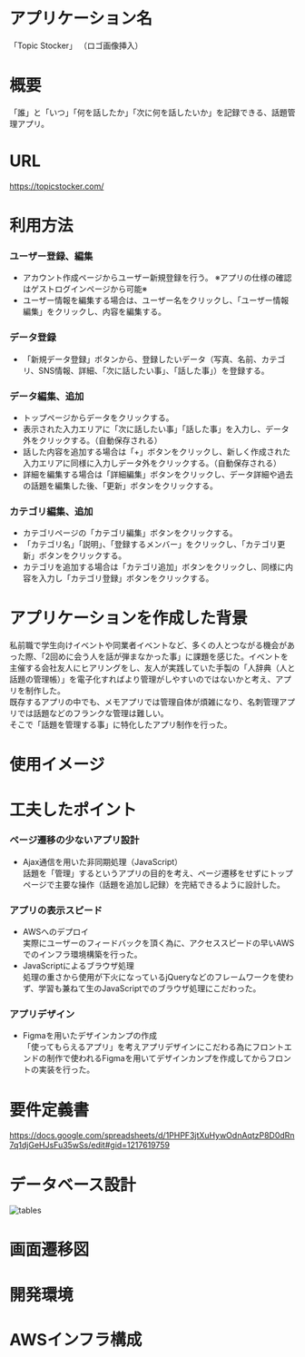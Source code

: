 # アプリケーション名
「Topic Stocker」
（ロゴ画像挿入）

# 概要
「誰」と「いつ」「何を話したか」「次に何を話したいか」を記録できる、話題管理アプリ。

# URL
https://topicstocker.com/

# 利用方法
### ユーザー登録、編集
- アカウント作成ページからユーザー新規登録を行う。  ※アプリの仕様の確認はゲストログインページから可能※
- ユーザー情報を編集する場合は、ユーザー名をクリックし、「ユーザー情報編集」をクリックし、内容を編集する。

### データ登録
- 「新規データ登録」ボタンから、登録したいデータ（写真、名前、カテゴリ、SNS情報、詳細、「次に話したい事」、「話した事」）を登録する。

### データ編集、追加
- トップページからデータをクリックする。
- 表示された入力エリアに「次に話したい事」「話した事」を入力し、データ外をクリックする。（自動保存される）
- 話した内容を追加する場合は「+」ボタンをクリックし、新しく作成された入力エリアに同様に入力しデータ外をクリックする。（自動保存される）
- 詳細を編集する場合は「詳細編集」ボタンをクリックし、データ詳細や過去の話題を編集した後、「更新」ボタンをクリックする。

### カテゴリ編集、追加
- カテゴリページの「カテゴリ編集」ボタンをクリックする。
- 「カテゴリ名」「説明」、「登録するメンバー」をクリックし、「カテゴリ更新」ボタンをクリックする。
- カテゴリを追加する場合は「カテゴリ追加」ボタンをクリックし、同様に内容を入力し「カテゴリ登録」ボタンをクリックする。

# アプリケーションを作成した背景
私前職で学生向けイベントや同業者イベントなど、多くの人とつながる機会があった際、「2回めに会う人を話が弾まなかった事」に課題を感じた。イベントを主催する会社友人にヒアリングをし、友人が実践していた手製の「人辞典（人と話題の管理帳）」を電子化すればより管理がしやすいのではないかと考え、アプリを制作した。<br>
既存するアプリの中でも、メモアプリでは管理自体が煩雑になり、名刺管理アプリでは話題などのフランクな管理は難しい。<br>
そこで「話題を管理する事」に特化したアプリ制作を行った。



# 使用イメージ


# 工夫したポイント
### ページ遷移の少ないアプリ設計
- Ajax通信を用いた非同期処理（JavaScript）<br>
  話題を「管理」するというアプリの目的を考え、ページ遷移をせずにトップページで主要な操作（話題を追加し記録）を完結できるように設計した。

### アプリの表示スピード
- AWSへのデプロイ<br>
  実際にユーザーのフィードバックを頂く為に、アクセススピードの早いAWSでのインフラ環境構築を行った。
- JavaScriptによるブラウザ処理<br>
  処理の重さから使用が下火になっているjQueryなどのフレームワークを使わず、学習も兼ねて生のJavaScriptでのブラウザ処理にこだわった。

### アプリデザイン
- Figmaを用いたデザインカンプの作成<br>
  「使ってもらえるアプリ」を考えアプリデザインにこだわる為にフロントエンドの制作で使われるFigmaを用いてデザインカンプを作成してからフロントの実装を行った。

# 要件定義書
https://docs.google.com/spreadsheets/d/1PHPF3jtXuHywOdnAqtzP8D0dRn7q1djGeHJsFu35wSs/edit#gid=1217619759

# データベース設計

![tables](https://user-images.githubusercontent.com/102401730/183283768-cb9daabf-98c4-434f-94bb-3769d1a66bfd.jpg)

# 画面遷移図

# 開発環境



# AWSインフラ構成

